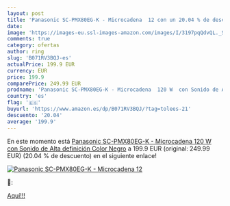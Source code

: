 ```yaml
---
layout: post
title: 'Panasonic SC-PMX80EG-K - Microcadena  12 con un 20.04 % de descuento'
date: 
image: 'https://images-eu.ssl-images-amazon.com/images/I/3197pqQdvQL._SL200_.jpg'
comments: true
category: ofertas
author: ring
slug: 'B071RV3BQJ-es'
actualPrice: 199.9 EUR
currency: EUR
price: 199.9
comparePrice: 249.99 EUR
prodname: 'Panasonic SC-PMX80EG-K - Microcadena  120 W  con Sonido de Alta definición  Color Negro'
country: 'es'
flag: '🇪🇸'
buyurl: 'https://www.amazon.es/dp/B071RV3BQJ/?tag=tolees-21'
descuento: '20.04'
average: '199.9'
---
```


En este momento está [Panasonic SC-PMX80EG-K - Microcadena  120 W  con Sonido de Alta definición  Color Negro](https://www.amazon.es/dp/B071RV3BQJ/?tag=tolees-21) a 199.9 EUR (original: 249.99 EUR) (20.04 %  de descuento) en el siguiente enlace!

[![Panasonic SC-PMX80EG-K - Microcadena  12](https://images-eu.ssl-images-amazon.com/images/I/3197pqQdvQL._SL200_.jpg)](https://www.amazon.es/dp/B071RV3BQJ/?tag=tolees-21)

🔎:


[Aquí!!!](https://www.amazon.es/dp/B071RV3BQJ/?tag=tolees-21)

